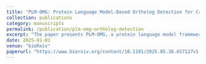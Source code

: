 ```yaml
---
title: "PLM-OMG: Protein Language Model-Based Ortholog Detection for Cross-Species Cell Type Mapping"
collection: publications
category: manuscripts
permalink: /publication/plm-omg-ortholog-detection
excerpt: "The paper presents PLM-OMG, a protein language model framework for efficient, cross-species ortholog detection and cell type mapping in plants."
date: 2025-01-01
venue: "bioRxiv"
paperurl: "https://www.biorxiv.org/content/10.1101/2025.05.30.657127v1.full"
---
```

